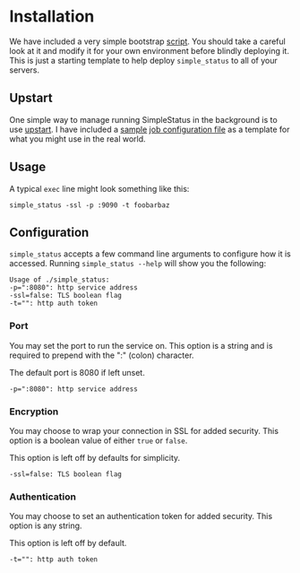 # Installation

We have included a very simple bootstrap [script](https://github.com/cdarwin/simple_status/blob/master/install.sh). You should take a careful look at it and modify it for your own environment before blindly deploying it. This is just a starting template to help deploy `simple_status` to all of your servers.

## Upstart

One simple way to manage running SimpleStatus in the background is to use [upstart](http://upstart.ubuntu.com/). I have included a [sample](https://github.com/cdarwin/simple_status/blob/master/simple_status.conf) [job configuration file](http://upstart.ubuntu.com/cookbook/#job-configuration-file) as a template for what you might use in the real world.

## Usage

A typical `exec` line might look something like this:

    simple_status -ssl -p :9090 -t foobarbaz

## Configuration

`simple_status` accepts a few command line arguments to configure how it is accessed. Running `simple_status --help` will show you the following:

    Usage of ./simple_status:
    -p=":8080": http service address
    -ssl=false: TLS boolean flag
    -t="": http auth token

### Port

You may set the port to run the service on. This option is a string and is required to prepend with the ":" (colon) character. 

The default port is 8080 if left unset.

    -p=":8080": http service address

### Encryption

You may choose to wrap your connection in SSL for added security. This option is a boolean value of either `true` or `false`. 

This option is left off by defaults for simplicity.

    -ssl=false: TLS boolean flag

### Authentication

You may choose to set an authentication token for added security. This option is any string.

This option is left off by default.

    -t="": http auth token

